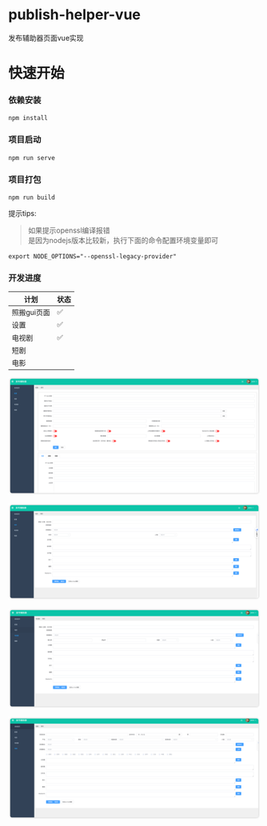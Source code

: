 # publish-helper-vue
发布辅助器页面vue实现



# 快速开始

### 依赖安装

```
npm install
```

### 项目启动

```shell
npm run serve
```

### 项目打包

```shell
npm run build
```



提示tips:

> 如果提示openssl编译报错  
> 是因为nodejs版本比较新，执行下面的命令配置环境变量即可

```shell
export NODE_OPTIONS="--openssl-legacy-provider"
```

### 开发进度

| 计划     | 状态 |
|--------|--|
| 照搬gui页面 | ✅ |
| 设置     | ✅ |
| 电视剧 | ✅ |
| 短剧 |  |
| 电影 |  |


![img.png](docs/image/img.png)

![img_1.png](docs/image/img_1.png)

![img_2.png](docs/image/img_2.png)

![img_3.png](docs/image/img_3.png)
